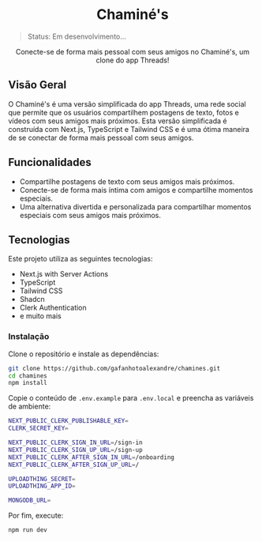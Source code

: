 <h1 align="center">Chaminé's</h1>

>Status: Em desenvolvimento...

<!-- <p align="center">
  <img src="sua-imagem-preview.png" alt="Chaminé's Preview" style="border-radius: 4px">
</p> -->


<p align="center">Conecte-se de forma mais pessoal com seus amigos no Chaminé's, um clone do app Threads!</p>

## Visão Geral
O Chaminé's é uma versão simplificada do app Threads, uma rede social que permite que os usuários compartilhem postagens de texto, fotos e vídeos com seus amigos mais próximos. Esta versão simplificada é construída com Next.js, TypeScript e Tailwind CSS e é uma ótima maneira de se conectar de forma mais pessoal com seus amigos.

## Funcionalidades
- Compartilhe postagens de texto com seus amigos mais próximos.
- Conecte-se de forma mais íntima com amigos e compartilhe momentos especiais.
- Uma alternativa divertida e personalizada para compartilhar momentos especiais com seus amigos mais próximos.

## Tecnologias
Este projeto utiliza as seguintes tecnologias:

- Next.js with Server Actions
- TypeScript
- Tailwind CSS
- Shadcn
- Clerk Authentication
- e muito mais

### Instalação
Clone o repositório e instale as dependências:

```bash
git clone https://github.com/gafanhotoalexandre/chamines.git
cd chamines
npm install
```

Copie o conteúdo de ``` .env.example ``` para ``` .env.local ``` e preencha as variáveis de ambiente:

```bash
NEXT_PUBLIC_CLERK_PUBLISHABLE_KEY=
CLERK_SECRET_KEY=

NEXT_PUBLIC_CLERK_SIGN_IN_URL=/sign-in
NEXT_PUBLIC_CLERK_SIGN_UP_URL=/sign-up
NEXT_PUBLIC_CLERK_AFTER_SIGN_IN_URL=/onboarding
NEXT_PUBLIC_CLERK_AFTER_SIGN_UP_URL=/

UPLOADTHING_SECRET=
UPLOADTHING_APP_ID=

MONGODB_URL=
```

Por fim, execute:
```bash
npm run dev
```